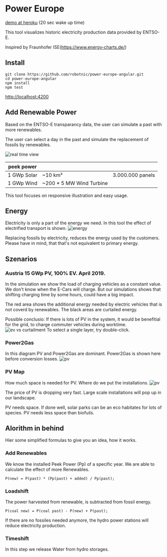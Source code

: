# Power Europe

[demo at heroku](https://power-europe.herokuapp.com/) (20 sec wake up time)

This tool visualizes historic electricity production data provided by ENTSO-E.

Inspired by Fraunhofer ISE(https://www.energy-charts.de/)

## Install
```
git clone https://github.com/robotnic/power-europe-angular.git
cd power-europe-angular
npm install
npm test
```
[http://localhost:4200](http://localhost:4200)

## Add Renewable Power
Based on the ENTSO-E transparancy data, the user can simulate a past with more renewables.

The user can select a day in the past and simulate the replacement of fossils by renewables. 

![real time view](https://raw.githubusercontent.com/robotnic/power-europe-angular/master/src/assets/addenergy.gif)


| peek power | | |
| ------------ | ---------- | -------- |
| 1 GWp Solar | ~10 km² | 3.000.000 panels |
| 1 GWp Wind | ~200 * 5 MW Wind Turbine | |

This tool focuses on responsive illustration and easy usage.


## Energy
Electricity is only a part of the energy we need. In this tool the effect of electrified transport is shown.
![energy](https://github.com/robotnic/power-europe-angular/blob/master/src/assets/energy-transport.gif)

Replacing fossils by electricity, reduces the energy used by the customers. Please have in mind, that that's not equivalent to primary energy.


## Szenarios
### Austria 15 GWp PV, 100% EV. April 2019.
In the simulation we show the load of charging vehicles as a constant value.
We don't know when the E-Cars will charge.
But our simulations shows that shifting charging time by some hours, could have a big impact.

The red area shows the additional energy needed by electric vehicles that is not coverd by renewables. The black areas are curtailed energy.

Possible conclusio:
If there is lots of PV in the system, it would be benefitial for the grid, to charge commuter vehicles during worktime.
![ev vs curtailment](https://raw.githubusercontent.com/robotnic/power-europe-angular/master/src/assets/curtailment-transport.png)
To select a single layer, try double-click.


### Power2Gas
In this diagram PV and Power2Gas are dominant. Power2Gas is shown here before conversion losses. 
![pv](https://github.com/robotnic/power-europe-angular/blob/master/src/assets/pvh2.png)



### PV Map
How much space is needed for PV. Where do we put the installations.
![pv](https://github.com/robotnic/power-europe-angular/blob/master/src/assets/pvmap.png)

The price of PV is dropping very fast. Large scale installations will pop up in our landscape.

PV needs space. If done well, solar parks can be an eco habitates for lots of species.
PV needs less space than biofuils.

## Alorithm in behind

Hier some simplified formulas to give you an idea, how it works.

### Add Renewables

We know the installed Peek Power (Pp) of a specific year.
We are able to calculate the effect of more Renewables.
```
P(new) = P(past) * (Pp(past) + added) / Pp(past); 
```


### Loadshift

The power harvested from renewable, is subtracted from fossil energy. 

```
P(coal new) = P(coal past) - P(new) + P(past);
```
If there are no fossiles needed anymore, the hydro power stations will reduce electricity production.


### Timeshift

In this step we release Water from hydro storages.

